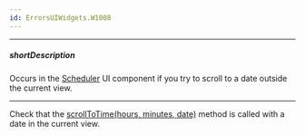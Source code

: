 ```yaml
---
id: ErrorsUIWidgets.W1008
---
```

---
##### shortDescription
Occurs in the [Scheduler](/concepts/05%20Widgets/Scheduler/010%20Overview.md '/Documentation/Guide/Widgets/Scheduler/Overview/') UI component if you try to scroll to a date outside the current view.

---
Check that the [scrollToTime(hours, minutes, date)](/api-reference/10%20UI%20Widgets/dxScheduler/3%20Methods/scrollToTime(hours_minutes_date).md '/Documentation/ApiReference/UI_Components/dxScheduler/Methods/#scrollToTimehours_minutes_date') method is called with a date in the current view.